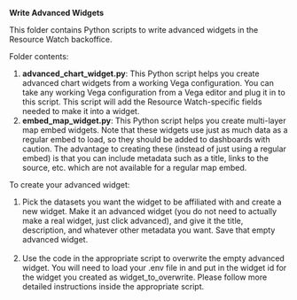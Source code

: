 **Write Advanced Widgets**

This folder contains Python scripts to write advanced widgets in the Resource Watch backoffice.

Folder contents:
1. **advanced_chart_widget.py**: This Python script helps you create advanced chart widgets from a working Vega configuration. You can take any working Vega configuration from a Vega editor and plug it in to this script. This script will add the Resource Watch-specific fields needed to make it into a widget.
2. **embed_map_widget.py**: This Python script helps you create multi-layer map embed widgets. Note that these widgets use just as much data as a regular embed to load, so they should be added to dashboards with caution. The advantage to creating these (instead of just using a regular embed) is that you can include metadata such as a title, links to the source, etc. which are not available for a regular map embed.

To create your advanced widget: 
  1. Pick the datasets you want the widget to be affiliated with and create a new widget. Make it an advanced widget (you do not need to actually make a real widget, just click advanced), and give it the title, description, and whatever other metadata you want. Save that empty advanced widget.
  <br><br>
  2. Use the code in the appropriate script to overwrite the empty advanced widget. You will need to load your .env file in and put in the widget id for the widget you created as widget_to_overwrite. Please follow more detailed instructions inside the appropriate script.
  
